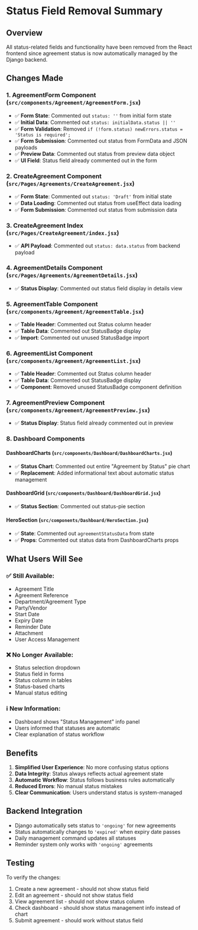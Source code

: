 # Status Field Removal Summary

## Overview
All status-related fields and functionality have been removed from the React frontend since agreement status is now automatically managed by the Django backend.

## Changes Made

### 1. AgreementForm Component (`src/components/Agreement/AgreementForm.jsx`)
- ✅ **Form State**: Commented out `status: ''` from initial form state
- ✅ **Initial Data**: Commented out `status: initialData.status || ''` 
- ✅ **Form Validation**: Removed `if (!form.status) newErrors.status = 'Status is required';`
- ✅ **Form Submission**: Commented out status from FormData and JSON payloads
- ✅ **Preview Data**: Commented out status from preview data object
- ✅ **UI Field**: Status field already commented out in the form

### 2. CreateAgreement Component (`src/Pages/Agreements/CreateAgreement.jsx`)
- ✅ **Form State**: Commented out `status: 'Draft'` from initial state
- ✅ **Data Loading**: Commented out status from useEffect data loading
- ✅ **Form Submission**: Commented out status from submission data

### 3. CreateAgreement Index (`src/Pages/CreateAgreement/index.jsx`)
- ✅ **API Payload**: Commented out `status: data.status` from backend payload

### 4. AgreementDetails Component (`src/Pages/Agreements/AgreementDetails.jsx`)
- ✅ **Status Display**: Commented out status field display in details view

### 5. AgreementTable Component (`src/components/Agreement/AgreementTable.jsx`)
- ✅ **Table Header**: Commented out Status column header
- ✅ **Table Data**: Commented out StatusBadge display
- ✅ **Import**: Commented out unused StatusBadge import

### 6. AgreementList Component (`src/components/Agreement/AgreementList.jsx`)
- ✅ **Table Header**: Commented out Status column header
- ✅ **Table Data**: Commented out StatusBadge display
- ✅ **Component**: Removed unused StatusBadge component definition

### 7. AgreementPreview Component (`src/components/Agreement/AgreementPreview.jsx`)
- ✅ **Status Display**: Status field already commented out in preview

### 8. Dashboard Components
#### DashboardCharts (`src/components/Dashboard/DashboardCharts.jsx`)
- ✅ **Status Chart**: Commented out entire "Agreement by Status" pie chart
- ✅ **Replacement**: Added informational text about automatic status management

#### DashboardGrid (`src/components/Dashboard/DashboardGrid.jsx`)
- ✅ **Status Section**: Commented out status-pie section

#### HeroSection (`src/components/Dashboard/HeroSection.jsx`)
- ✅ **State**: Commented out `agreementStatusData` from state
- ✅ **Props**: Commented out status data from DashboardCharts props

## What Users Will See

### ✅ **Still Available:**
- Agreement Title
- Agreement Reference
- Department/Agreement Type
- Party/Vendor
- Start Date
- Expiry Date
- Reminder Date
- Attachment
- User Access Management

### ❌ **No Longer Available:**
- Status selection dropdown
- Status field in forms
- Status column in tables
- Status-based charts
- Manual status editing

### ℹ️ **New Information:**
- Dashboard shows "Status Management" info panel
- Users informed that statuses are automatic
- Clear explanation of status workflow

## Benefits

1. **Simplified User Experience**: No more confusing status options
2. **Data Integrity**: Status always reflects actual agreement state
3. **Automatic Workflow**: Status follows business rules automatically
4. **Reduced Errors**: No manual status mistakes
5. **Clear Communication**: Users understand status is system-managed

## Backend Integration

- Django automatically sets status to `'ongoing'` for new agreements
- Status automatically changes to `'expired'` when expiry date passes
- Daily management command updates all statuses
- Reminder system only works with `'ongoing'` agreements

## Testing

To verify the changes:
1. Create a new agreement - should not show status field
2. Edit an agreement - should not show status field
3. View agreement list - should not show status column
4. Check dashboard - should show status management info instead of chart
5. Submit agreement - should work without status field

